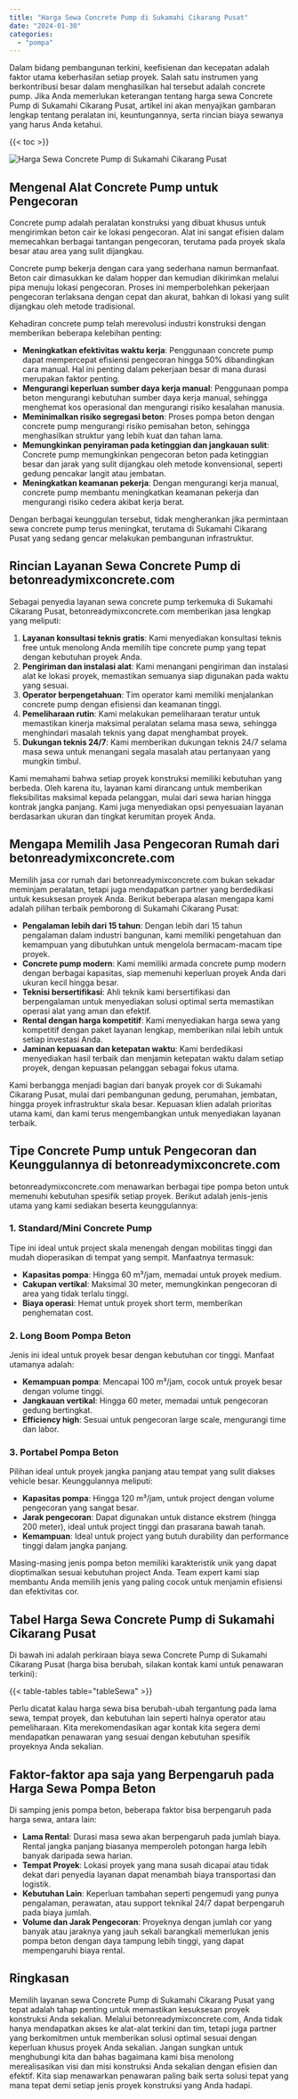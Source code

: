 ```yaml
---
title: "Harga Sewa Concrete Pump di Sukamahi Cikarang Pusat"
date: "2024-01-30"
categories: 
  - "pompa"
---
```


Dalam bidang pembangunan terkini, keefisienan dan kecepatan adalah faktor utama keberhasilan setiap proyek. Salah satu instrumen yang berkontribusi besar dalam menghasilkan hal tersebut adalah concrete pump. Jika Anda memerlukan keterangan tentang harga sewa Concrete Pump di Sukamahi Cikarang Pusat, artikel ini akan menyajikan gambaran lengkap tentang peralatan ini, keuntungannya, serta rincian biaya sewanya yang harus Anda ketahui.

{{< toc >}}

![Harga Sewa Concrete Pump di Sukamahi Cikarang Pusat](https://betoncor8.github.io/pump/concrete-pump%20(28).png)

## Mengenal Alat Concrete Pump untuk Pengecoran

Concrete pump adalah peralatan konstruksi yang dibuat khusus untuk mengirimkan beton cair ke lokasi pengecoran. Alat ini sangat efisien dalam memecahkan berbagai tantangan pengecoran, terutama pada proyek skala besar atau area yang sulit dijangkau.

Concrete pump bekerja dengan cara yang sederhana namun bermanfaat. Beton cair dimasukkan ke dalam hopper dan kemudian dikirimkan melalui pipa menuju lokasi pengecoran. Proses ini memperbolehkan pekerjaan pengecoran terlaksana dengan cepat dan akurat, bahkan di lokasi yang sulit dijangkau oleh metode tradisional.

Kehadiran concrete pump telah merevolusi industri konstruksi dengan memberikan beberapa kelebihan penting:

- **Meningkatkan efektivitas waktu kerja**: Penggunaan concrete pump dapat mempercepat efisiensi pengecoran hingga 50% dibandingkan cara manual. Hal ini penting dalam pekerjaan besar di mana durasi merupakan faktor penting.
- **Mengurangi keperluan sumber daya kerja manual**: Penggunaan pompa beton mengurangi kebutuhan sumber daya kerja manual, sehingga menghemat kos operasional dan mengurangi risiko kesalahan manusia.
- **Meminimalkan risiko segregasi beton**: Proses pompa beton dengan concrete pump mengurangi risiko pemisahan beton, sehingga menghasilkan struktur yang lebih kuat dan tahan lama.
- **Memungkinkan penyiraman pada ketinggian dan jangkauan sulit**: Concrete pump memungkinkan pengecoran beton pada ketinggian besar dan jarak yang sulit dijangkau oleh metode konvensional, seperti gedung pencakar langit atau jembatan.
- **Meningkatkan keamanan pekerja**: Dengan mengurangi kerja manual, concrete pump membantu meningkatkan keamanan pekerja dan mengurangi risiko cedera akibat kerja berat.

Dengan berbagai keunggulan tersebut, tidak mengherankan jika permintaan sewa concrete pump terus meningkat, terutama di Sukamahi Cikarang Pusat yang sedang gencar melakukan pembangunan infrastruktur.

## Rincian Layanan Sewa Concrete Pump di betonreadymixconcrete.com

Sebagai penyedia layanan sewa concrete pump terkemuka di Sukamahi Cikarang Pusat, betonreadymixconcrete.com memberikan jasa lengkap yang meliputi:

1. **Layanan konsultasi teknis gratis**: Kami menyediakan konsultasi teknis free untuk menolong Anda memilih tipe concrete pump yang tepat dengan kebutuhan proyek Anda.
2. **Pengiriman dan instalasi alat**: Kami menangani pengiriman dan instalasi alat ke lokasi proyek, memastikan semuanya siap digunakan pada waktu yang sesuai.
3. **Operator berpengetahuan**: Tim operator kami memiliki menjalankan concrete pump dengan efisiensi dan keamanan tinggi.
4. **Pemeliharaan rutin**: Kami melakukan pemeliharaan teratur untuk memastikan kinerja maksimal peralatan selama masa sewa, sehingga menghindari masalah teknis yang dapat menghambat proyek.
5. **Dukungan teknis 24/7**: Kami memberikan dukungan teknis 24/7 selama masa sewa untuk menangani segala masalah atau pertanyaan yang mungkin timbul.

Kami memahami bahwa setiap proyek konstruksi memiliki kebutuhan yang berbeda. Oleh karena itu, layanan kami dirancang untuk memberikan fleksibilitas maksimal kepada pelanggan, mulai dari sewa harian hingga kontrak jangka panjang. Kami juga menyediakan opsi penyesuaian layanan berdasarkan ukuran dan tingkat kerumitan proyek Anda.

## Mengapa Memilih Jasa Pengecoran Rumah dari betonreadymixconcrete.com

Memilih jasa cor rumah dari betonreadymixconcrete.com bukan sekadar meminjam peralatan, tetapi juga mendapatkan partner yang berdedikasi untuk kesuksesan proyek Anda. Berikut beberapa alasan mengapa kami adalah pilihan terbaik pemborong di Sukamahi Cikarang Pusat:

- **Pengalaman lebih dari 15 tahun**: Dengan lebih dari 15 tahun pengalaman dalam industri bangunan, kami memiliki pengetahuan dan kemampuan yang dibutuhkan untuk mengelola bermacam-macam tipe proyek.
- **Concrete pump modern**: Kami memiliki armada concrete pump modern dengan berbagai kapasitas, siap memenuhi keperluan proyek Anda dari ukuran kecil hingga besar.
- **Teknisi bersertifikasi**: Ahli teknik kami bersertifikasi dan berpengalaman untuk menyediakan solusi optimal serta memastikan operasi alat yang aman dan efektif.
- **Rental dengan harga kompetitif**: Kami menyediakan harga sewa yang kompetitif dengan paket layanan lengkap, memberikan nilai lebih untuk setiap investasi Anda.
- **Jaminan kepuasan dan ketepatan waktu**: Kami berdedikasi menyediakan hasil terbaik dan menjamin ketepatan waktu dalam setiap proyek, dengan kepuasan pelanggan sebagai fokus utama.

Kami berbangga menjadi bagian dari banyak proyek cor di Sukamahi Cikarang Pusat, mulai dari pembangunan gedung, perumahan, jembatan, hingga proyek infrastruktur skala besar. Kepuasan klien adalah prioritas utama kami, dan kami terus mengembangkan untuk menyediakan layanan terbaik.

## Tipe Concrete Pump untuk Pengecoran dan Keunggulannya di betonreadymixconcrete.com

betonreadymixconcrete.com menawarkan berbagai tipe pompa beton untuk memenuhi kebutuhan spesifik setiap proyek. Berikut adalah jenis-jenis utama yang kami sediakan beserta keunggulannya:

### 1\. Standard/Mini Concrete Pump

Tipe ini ideal untuk project skala menengah dengan mobilitas tinggi dan mudah dioperasikan di tempat yang sempit. Manfaatnya termasuk:

- **Kapasitas pompa**: Hingga 60 m³/jam, memadai untuk proyek medium.
- **Cakupan vertikal**: Maksimal 30 meter, memungkinkan pengecoran di area yang tidak terlalu tinggi.
- **Biaya operasi**: Hemat untuk proyek short term, memberikan penghematan cost.

### 2\. Long Boom Pompa Beton

Jenis ini ideal untuk proyek besar dengan kebutuhan cor tinggi. Manfaat utamanya adalah:

- **Kemampuan pompa**: Mencapai 100 m³/jam, cocok untuk proyek besar dengan volume tinggi.
- **Jangkauan vertikal**: Hingga 60 meter, memadai untuk pengecoran gedung bertingkat.
- **Efficiency high**: Sesuai untuk pengecoran large scale, mengurangi time dan labor.

### 3\. Portabel Pompa Beton

Pilihan ideal untuk proyek jangka panjang atau tempat yang sulit diakses vehicle besar. Keunggulannya meliputi:

- **Kapasitas pompa**: Hingga 120 m³/jam, untuk project dengan volume pengecoran yang sangat besar.
- **Jarak pengecoran**: Dapat digunakan untuk distance ekstrem (hingga 200 meter), ideal untuk project tinggi dan prasarana bawah tanah.
- **Kemampuan**: Ideal untuk project yang butuh durability dan performance tinggi dalam jangka panjang.

Masing-masing jenis pompa beton memiliki karakteristik unik yang dapat dioptimalkan sesuai kebutuhan project Anda. Team expert kami siap membantu Anda memilih jenis yang paling cocok untuk menjamin efisiensi dan efektivitas cor.

## Tabel Harga Sewa Concrete Pump di Sukamahi Cikarang Pusat

Di bawah ini adalah perkiraan biaya sewa Concrete Pump di Sukamahi Cikarang Pusat (harga bisa berubah, silakan kontak kami untuk penawaran terkini):

{{< table-tables table="tableSewa" >}}

Perlu dicatat kalau harga sewa bisa berubah-ubah tergantung pada lama sewa, tempat proyek, dan kebutuhan lain seperti halnya operator atau pemeliharaan. Kita merekomendasikan agar kontak kita segera demi mendapatkan penawaran yang sesuai dengan kebutuhan spesifik proyeknya Anda sekalian.

## Faktor-faktor apa saja yang Berpengaruh pada Harga Sewa Pompa Beton

Di samping jenis pompa beton, beberapa faktor bisa berpengaruh pada harga sewa, antara lain:

- **Lama Rental**: Durasi masa sewa akan berpengaruh pada jumlah biaya. Rental jangka panjang biasanya memperoleh potongan harga lebih banyak daripada sewa harian.
- **Tempat Proyek**: Lokasi proyek yang mana susah dicapai atau tidak dekat dari penyedia layanan dapat menambah biaya transportasi dan logistik.
- **Kebutuhan Lain**: Keperluan tambahan seperti pengemudi yang punya pengalaman, perawatan, atau support teknikal 24/7 dapat berpengaruh pada biaya jumlah.
- **Volume dan Jarak Pengecoran**: Proyeknya dengan jumlah cor yang banyak atau jaraknya yang jauh sekali barangkali memerlukan jenis pompa beton dengan daya tampung lebih tinggi, yang dapat mempengaruhi biaya rental.

## Ringkasan

Memilih layanan sewa Concrete Pump di Sukamahi Cikarang Pusat yang tepat adalah tahap penting untuk memastikan kesuksesan proyek konstruksi Anda sekalian. Melalui betonreadymixconcrete.com, Anda tidak hanya mendapatkan akses ke alat-alat terkini dan tim, tetapi juga partner yang berkomitmen untuk memberikan solusi optimal sesuai dengan keperluan khusus proyek Anda sekalian. Jangan sungkan untuk menghubungi kita dan bahas bagaimana kami bisa menolong merealisasikan visi dan misi konstruksi Anda sekalian dengan efisien dan efektif. Kita siap menawarkan penawaran paling baik serta solusi tepat yang mana tepat demi setiap jenis proyek konstruksi yang Anda hadapi.
